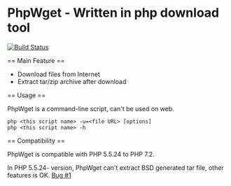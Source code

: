 # PhpWget - Written in php download tool

[![Build Status](https://travis-ci.org/RazeSoldier/PhpWget.svg?branch=master)](https://travis-ci.org/RazeSoldier/PhpWget)

== Main Feature ==
* Download files from Internet
* Extract tar/zip archive after download

== Usage ==

PhpWget is a command-line script, can't be used on web.

```
php <this script name> -u=<file URL> [options]
php <this script name> -h
```

== Compatibility ==

PhpWget is compatible with PHP 5.5.24 to PHP 7.2.

In PHP 5.5.24- version, PhpWget can't extract BSD generated tar file, other features is OK. [Bug #1](https://github.com/RazeSoldier/PhpWget/issues/1)